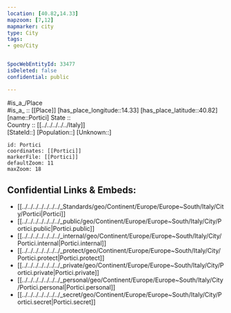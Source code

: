 ```yaml
---
location: [40.82,14.33] 
mapzoom: [7,12] 
mapmarker: city 
type: City
tags:
- geo/City


SpocWebEntityId: 33477
isDeleted: false
confidential: public

---
```

#is_a_/Place  
#is_a_ :: [[Place]] 
[has_place_longitude::14.33] 
[has_place_latitude::40.82] 
[name::Portici] 
State ::  
Country :: [[../../../../../Italy]]  
[StateId::] 
[Population::] 
[Unknown::] 


```leaflet
id: Portici
coordinates: [[Portici]] 
markerFile: [[Portici]] 
defaultZoom: 11 
maxZoom: 18
```


## Confidential Links & Embeds: 
- [[../../../../../../../_Standards/geo/Continent/Europe/Europe~South/Italy/City/Portici|Portici]] 
- [[../../../../../../../_public/geo/Continent/Europe/Europe~South/Italy/City/Portici.public|Portici.public]] 
- [[../../../../../../../_internal/geo/Continent/Europe/Europe~South/Italy/City/Portici.internal|Portici.internal]] 
- [[../../../../../../../_protect/geo/Continent/Europe/Europe~South/Italy/City/Portici.protect|Portici.protect]] 
- [[../../../../../../../_private/geo/Continent/Europe/Europe~South/Italy/City/Portici.private|Portici.private]] 
- [[../../../../../../../_personal/geo/Continent/Europe/Europe~South/Italy/City/Portici.personal|Portici.personal]] 
- [[../../../../../../../_secret/geo/Continent/Europe/Europe~South/Italy/City/Portici.secret|Portici.secret]] 
